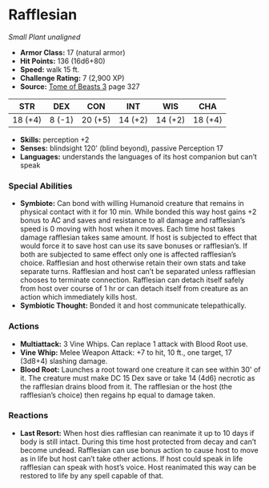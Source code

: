 # Rafflesian

*Small* *Plant* *unaligned*

- **Armor Class:** 17 (natural armor)
- **Hit Points:** 136 (16d6+80)
- **Speed:** walk 15 ft.
- **Challenge Rating:** 7 (2,900 XP)
- **Source:** [Tome of Beasts 3](https://koboldpress.com/kpstore/product/tome-of-beasts-3-for-5th-edition/) page 327

| STR | DEX | CON | INT | WIS | CHA |
| --- | --- | --- | --- | --- | --- |
| 18 (+4) | 8 (-1) | 20 (+5) | 14 (+2) | 14 (+2) | 18 (+4) |

- **Skills:** perception +2
- **Senses:** blindsight 120' (blind beyond), passive Perception 17
- **Languages:** understands the languages of its host companion but can’t speak

### Special Abilities

- **Symbiote:** Can bond with willing Humanoid creature that remains in physical contact with it for 10 min. While bonded this way host gains +2 bonus to AC and saves and resistance to all damage and rafflesian’s speed is 0 moving with host when it moves. Each time host takes damage rafflesian takes same amount. If host is subjected to effect that would force it to save host can use its save bonuses or rafflesian’s. If both are subjected to same effect only one is affected rafflesian’s choice. Rafflesian and host otherwise retain their own stats and take separate turns. Rafflesian and host can’t be separated unless rafflesian chooses to terminate connection. Rafflesian can detach itself safely from host over course of 1 hr or can detach itself from creature as an action which immediately kills host.
- **Symbiotic Thought:** Bonded it and host communicate telepathically.

### Actions

- **Multiattack:** 3 Vine Whips. Can replace 1 attack with Blood Root use.
- **Vine Whip:** Melee Weapon Attack: +7 to hit, 10 ft., one target, 17 (3d8+4) slashing damage.
- **Blood Root:** Launches a root toward one creature it can see within 30' of it. The creature must make DC 15 Dex save or take 14 (4d6) necrotic as the rafflesian drains blood from it. The rafflesian or the host (the rafflesian’s choice) then regains hp equal to damage taken.

### Reactions

- **Last Resort:** When host dies rafflesian can reanimate it up to 10 days if body is still intact. During this time host protected from decay and can’t become undead. Rafflesian can use bonus action to cause host to move as in life but host can’t take other actions. If host could speak in life rafflesian can speak with host’s voice. Host reanimated this way can be restored to life by any spell capable of that.


